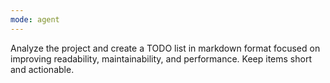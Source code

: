 ```yaml
---
mode: agent
---
```

Analyze the project and create a TODO list in markdown format focused on improving readability, maintainability, and performance. Keep items short and actionable.